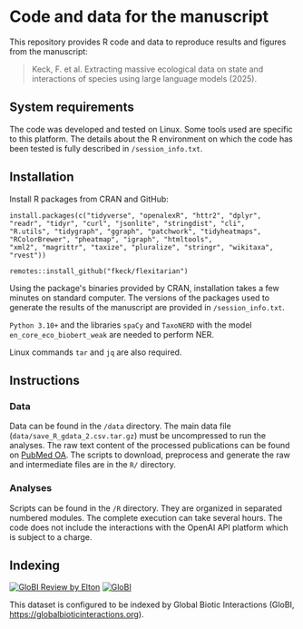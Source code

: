 # Code and data for the manuscript

This repository provides R code and data to reproduce results and figures from the manuscript:

> Keck, F. et al. Extracting massive ecological data on state and interactions of species using large language models (2025).

## System requirements

The code was developed and tested on Linux. Some tools used are specific to this platform. The details about the R environment on which the code has been tested is fully described in `/session_info.txt`.

## Installation

Install R packages from CRAN and GitHub:

```         
install.packages(c("tidyverse", "openalexR", "httr2", "dplyr",
"readr", "tidyr", "curl", "jsonlite", "stringdist", "cli",
"R.utils", "tidygraph", "ggraph", "patchwork", "tidyheatmaps",
"RColorBrewer", "pheatmap", "igraph", "htmltools",
"xml2", "magrittr", "taxize", "pluralize", "stringr", "wikitaxa",
"rvest"))

remotes::install_github("fkeck/flexitarian")
```

Using the package's binaries provided by CRAN, installation takes a few minutes on standard computer. The versions of the packages used to generate the results of the manuscript are provided in `/session_info.txt`.

`Python 3.10+` and the libraries `spaCy` and `TaxoNERD` with the model `en_core_eco_biobert_weak` are needed to perform NER.

Linux commands `tar` and `jq` are also required.

## Instructions

### Data

Data can be found in the `/data` directory. The main data file (`data/save_R_gdata_2.csv.tar.gz`) must be uncompressed to run the analyses. The raw text content of the processed publications can be found on [PubMed OA](https://pmc.ncbi.nlm.nih.gov/tools/openftlist/). The scripts to download, preprocess and generate the raw and intermediate files are in the `R/` directory.

### Analyses

Scripts can be found in the `/R` directory. They are organized in separated numbered modules. The complete execution can take several hours. The code does not include the interactions with the OpenAI API platform which is subject to a charge.

## Indexing

[![GloBI Review by Elton](../../actions/workflows/review.yml/badge.svg)](../../actions/workflows/review.yml) [![GloBI](https://api.globalbioticinteractions.org/interaction.svg?accordingTo=globi:fkeck/gpt_interactions&refutes=true&refutes=false)](https://globalbioticinteractions.org/?accordingTo=globi:fkeck/gpt_interactions)

This dataset is configured to be indexed by Global Biotic Interactions (GloBI, https://globalbioticinteractions.org).
